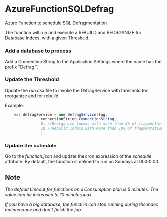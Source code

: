 # AzureFunctionSQLDefrag
Azure Function to schedule SQL Defragmentation

The function will run and execute a REBUILD and REORGANIZE for Database Indexs, with a given Threshold.

### Add a database to process

Add a Connection String to the Application Settings where the name has the prefix "Defrag.".


### Update the Threshold

Update the *run.csx* file to invoke the DefragService with threshold for reorganize and for rebuild.

Example:

```csharp    
    var defragService = new DefragService(log,
                connectionString.ConnectionString,
                5, //Reorganize Indexs with more than 5% of fragmentation
                10 //Rebuild Indexs with more than 10% of fragmentation
                );
```    

### Update the schedule

Go to the *function.json* and update the cron expression of the *schedule* attribute.
By default, the function is defined to run on Sundays at 00:00:00

## Note

*The default timeout for functions on a Consumption plan is 5 minutes. The value can be increased to 10 minutes max.*

*If you have a big database, the function can stop running during the index maintenance and don't finish the job.*